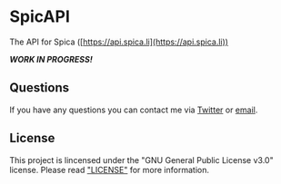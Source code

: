 # SpicAPI

The API for Spica ([https://api.spica.li](https://api.spica.li))

***WORK IN PROGRESS!***

## Questions

If you have any questions you can contact me via [Twitter](https://twitter.com/adrianbaumgart) or [email](mailto:adrian@abmgrt.dev).

## License

This project is lincensed under the "GNU General Public License v3.0" license. Please read ["LICENSE"](LICENSE) for more information.
